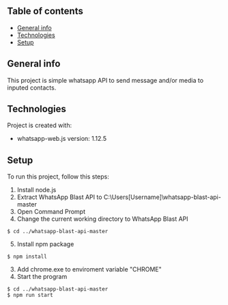 ﻿## Table of contents
* [General info](#general-info)
* [Technologies](#technologies)
* [Setup](#setup)

## General info
This project is simple whatsapp API to send message and/or media to inputed contacts.
	
## Technologies
Project is created with:
* whatsapp-web.js version: 1.12.5
	
## Setup
To run this project, follow this steps:
1. Install node.js
2. Extract WhatsApp Blast API to C:\Users\[Username]\whatsapp-blast-api-master
3. Open Command Prompt
4. Change the current working directory to WhatsApp Blast API
```
$ cd ../whatsapp-blast-api-master
```
5. Install npm package
```
$ npm install
```
3. Add chrome.exe to enviroment variable "CHROME"
4. Start the program
```
$ cd ../whatsapp-blast-api-master
$ npm run start
```
